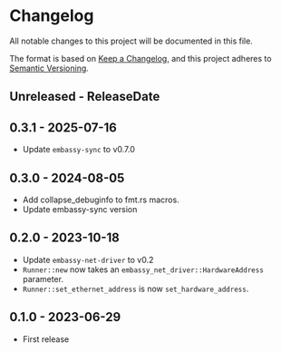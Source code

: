 # Changelog

All notable changes to this project will be documented in this file.

The format is based on [Keep a Changelog](https://keepachangelog.com/en/1.0.0/),
and this project adheres to [Semantic Versioning](https://semver.org/spec/v2.0.0.html).

<!-- next-header -->
## Unreleased - ReleaseDate

## 0.3.1 - 2025-07-16

- Update `embassy-sync` to v0.7.0

## 0.3.0 - 2024-08-05

- Add collapse_debuginfo to fmt.rs macros.
- Update embassy-sync version

## 0.2.0 - 2023-10-18

- Update `embassy-net-driver` to v0.2
- `Runner::new` now takes an `embassy_net_driver::HardwareAddress` parameter.
- `Runner::set_ethernet_address` is now `set_hardware_address`.

## 0.1.0 - 2023-06-29

- First release

